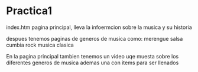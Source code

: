 # Practica1
index.htm
 pagina principal, lleva la infoermcion sobre la musica y su historia 
 
 
despues tenemos paginas de generos de musica como:
merengue
salsa
cumbia
rock
musica clasica

En la pagina principal tambien tenemos un video uqe muesta sobre los diferentes generos de musica
ademas una con items para ser llenados
